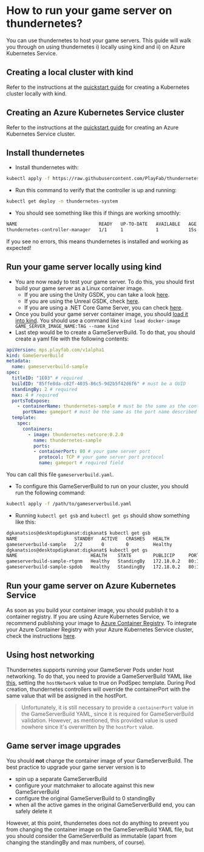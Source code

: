 # How to run your game server on thundernetes?

You can use thundernetes to host your game servers. This guide will walk you through on using thundernetes i) locally using kind and ii) on Azure Kubernetes Service.

## Creating a local cluster with kind

Refer to the instructions at the [quickstart guide](./quickstart.md) for creating a Kubernetes cluster locally with kind.

## Creating an Azure Kubernetes Service cluster

Refer to the instructions at the [quickstart guide](./quickstart.md) for creating an Azure Kubernetes Service cluster.

## Install thundernetes

- Install thundernetes with: 

```bash
kubectl apply -f https://raw.githubusercontent.com/PlayFab/thundernetes/master/installfiles/operator.yaml
```

- Run this command to verify that the controller is up and running:

```bash
kubectl get deploy -n thundernetes-system
```

- You should see something like this if things are working smoothly:

```bash
NAME                              READY   UP-TO-DATE   AVAILABLE   AGE
thundernetes-controller-manager   1/1     1            1           15s
```

If you see no errors, this means thundernetes is installed and working as expected!

## Run your game server locally using kind

- You are now ready to test your game server. To do this, you should first build your game server as a Linux container image. 
  - If you are using the Unity GSDK, you can take a look [here](https://github.com/PlayFab/MpsSamples/tree/master/UnityMirror#running-unity-server-as-a-linux-executable). 
  - If you are using the Unreal GSDK, check [here](https://github.com/PlayFab/gsdk/tree/master/UnrealPlugin#setting-up-a-linux-dedicated-server-on-playfab).
  - If you are using a .NET Core Game Server, you can check [here](https://github.com/PlayFab/MpsSamples/tree/master/wrappingGsdk#using-a-linux-build).
- Once you build your game server container image, you should [load it into kind](https://kind.sigs.k8s.io/docs/user/quick-start/#loading-an-image-into-your-cluster). You should use a command like `kind load docker-image GAME_SERVER_IMAGE_NAME:TAG --name kind`
- Last step would be to create a GameServerBuild. To do that, you should create a yaml file with the following contents:

```yaml
apiVersion: mps.playfab.com/v1alpha1
kind: GameServerBuild
metadata:
  name: gameserverbuild-sample
spec:
  titleID: "1E03" # required
  buildID: "85ffe8da-c82f-4035-86c5-9d2b5f42d6f6" # must be a GUID
  standingBy: 2 # required
  max: 4 # required
  portsToExpose:
    - containerName: thundernetes-sample # must be the same as the container name described below
      portName: gameport # must be the same as the port name described below
  template:
    spec:
      containers:
        - image: thundernetes-netcore:0.2.0
          name: thundernetes-sample
          ports:
          - containerPort: 80 # your game server port
            protocol: TCP # your game server port protocol
            name: gameport # required field
```

You can call this file `gameserverbuild.yaml`.

- To configure this GameServerBuild to run on your cluster, you should run the following command:

```bash
kubectl apply -f /path/to/gameserverbuild.yaml
```

- Running `kubectl get gsb` and `kubectl get gs` should show something like this:

```bash
dgkanatsios@desktopdigkanat:digkanat$ kubectl get gsb
NAME                     STANDBY   ACTIVE   CRASHES   HEALTH
gameserverbuild-sample   2/2       0        0         Healthy
dgkanatsios@desktopdigkanat:digkanat$ kubectl get gs
NAME                           HEALTH    STATE        PUBLICIP     PORTS      SESSIONID
gameserverbuild-sample-rtgnm   Healthy   StandingBy   172.18.0.2   80:14913
gameserverbuild-sample-spdob   Healthy   StandingBy   172.18.0.2   80:14208
```

## Run your game server on Azure Kubernetes Service

As soon as you build your container image, you should publish it to a container registry. If you are using Azure Kubernetes Service, we recommend publishing your image to [Azure Container Registry](https://docs.microsoft.com/en-us/azure/container-registry/). To integrate your Azure Container Registry with your Azure Kubernetes Service cluster, check the instructions [here](https://docs.microsoft.com/en-us/azure/aks/cluster-container-registry-integration).

## Using host networking

Thundernetes supports running your GameServer Pods under host networking. To do that, you need to provide a GameServerBuild YAML like [this](../samples/netcore/sample-hostnetwork.yaml), setting the `hostNetwork` value to true on PodSpec template. During Pod creation, thundernetes controllers will override the containerPort with the same value that will be assigned in the hostPort. 

> Unfortunately, it is still necessary to provide a `containerPort` value in the GameServerBuild YAML, since it is required for GameServerBuild validation. However, as mentioned, this provided value is used nowhere since it's overwritten by the `hostPort` value.

## Game server image upgrades

You should **not** change the container image of your GameServerBuild. The best practice to upgrade your game server version is to
- spin up a separate GameServerBuild 
- configure your matchmaker to allocate against this new GameServerBuild
- configure the original GameServerBuild to 0 standingBy
- when all the active games in the original GameServerBuild end, you can safely delete it

However, at this point, thundernetes does not do anything to prevent you from changing the container image on the GameServerBuild YAML file, but you should consider the GameServerBuild as immutable (apart from changing the standingBy and max numbers, of course).
